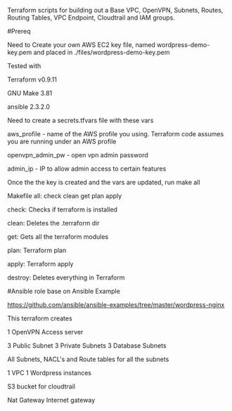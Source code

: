 Terraform scripts for building out a Base VPC, OpenVPN, Subnets, Routes, Routing Tables, VPC Endpoint, Cloudtrail and IAM groups.

#Prereq

Need to Create your own AWS EC2 key file, named wordpress-demo-key.pem and placed in ./files/wordpress-demo-key.pem


Tested with

Terraform v0.9.11

GNU Make 3.81

ansible 2.3.2.0


Need to create a secrets.tfvars file with these vars

aws_profile - name of the AWS profile you using. Terraform code assumes you are running under an AWS profile

openvpn_admin_pw - open vpn admin password

admin_ip - IP to allow admin access to certain features

Once the the key is created and the vars are updated, run make all

Makefile
all: check clean get plan apply

check: Checks if terraform is installed

clean: Deletes the .terraform dir

get: Gets all the terraform modules

plan: Terraform plan

apply: Terraform apply

destroy: Deletes everything in Terraform

#Ansible role base on Ansible Example

https://github.com/ansible/ansible-examples/tree/master/wordpress-nginx

This terraform creates

1 OpenVPN Access server

3 Public Subnet
3 Private Subnets
3 Database Subnets

All Subnets, NACL's and Route tables for all the subnets

1 VPC
1 Wordpress instances

S3 bucket for cloudtrail

Nat Gateway
Internet gateway
